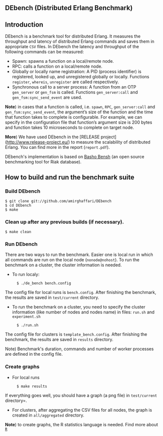 DEbench (Distributed Erlang Benchmark)
-----------

Introduction
------------

DEbench is a benchmark tool for distributed Erlang. It measures the throughput and latency of distributed Erlang commands and saves them in appropriate `CSV` files. In DEbench the latency and throughput of the following commands can be measured:
* Spawn: spawns a function on a local/remote node.
* RPC: calls a function on a local/remote node.
* Globally or locally name registration: A PID (process identifier) is registered, looked up, and unregistered globally or locally. Functions `register`, `whereis`, `unregister` are called respectively.
* Synchronous call to a server process: A function from an OTP `gen_server` or `gen_fsm` is called. Functions `gen_server:call` and `gen_fsm:sync_send_event` are used.

**Note**) in cases that a function is called, i.e. `spawn`, `RPC`, `gen_server:call` and `gen_fsm:sync_send_event`, the argument’s size of the function and the time that function takes to complete is configurable. For example, we can specify in the configuration file that function’s argument size is 200 bytes and function takes 10 microseconds to complete on target node.

**More**) We have used DEbench in the [RELEASE project] (http://www.release-project.eu/) to measure the scalability of distributed Erlang. You can find more in the report (`report.pdf`).

DEbench's implementation is based on [Basho Bensh](https://github.com/basho/basho_bench) (an open source benchmarking tool for Riak database).

How to build and run the benchmark suite 
----------------------------------------


### Build DEbench

	$ git clone git://github.com/amirghaffari/DEbench
	$ cd DEbench
	$ make

### Clean up after any previous builds (if necessary).

	$ make clean

### Run DEbench

There are two ways to run the benchmark. Easier one is local run in which all commands are run on the local node (`nonode@nohost`). To run the benchmark on a cluster, the cluster information is needed.

* To run localy:

		$ ./de_bench bench.config

The config file for local runs is `bench.config`. After finishing the benchmark, the results are saved in `test/current` directory.

* To run the benchmark on a cluster, you need to specify the cluster information (like number of nodes and nodes name) in files: `run.sh` and `experiment.sh`

		$ ./run.sh

The config file for clusters is `template_bench.config`. After finishing the benchmark, the results are saved in `results` directory.

Note) Benchmark's duration, commands and number of worker processes are defined in the config file.


### Create graphs

* For local runs

		$ make results

If everything goes well, you should have a graph (a png file) in `test/current` directory=. 

* For clusters, after aggregating the CSV files for all nodes, the graph is created in `all/aggregated` directory.

**Note**) to create graphs, the R statistics language is needed. Find more about [`R`](http://www.r-project.org/)
